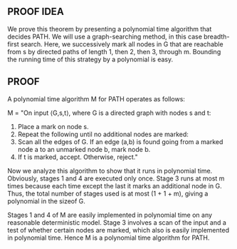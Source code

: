## PROOF IDEA

We prove this theorem by presenting a polynomial time algorithm that decides PATH. 
We will use a graph-searching method, in this case breadth-first search. Here, we successively mark all nodes in G that are reachable from s by directed paths of length 1, then 2, then 3, through m. Bounding the running time of this strategy by a polynomial is easy.

## PROOF

A polynomial time algorithm M for PATH operates as follows:

M = "On input ⟨G,s,t⟩, where G is a directed graph with nodes s and t:

1. Place a mark on node s.
2. Repeat the following until no additional nodes are marked:
3. Scan all the edges of G. If an edge (a,b) is found going from a marked node a to an unmarked node b, mark node b.
4. If t is marked, accept. Otherwise, reject."

Now we analyze this algorithm to show that it runs in polynomial time. Obviously, stages 1 and 4 are executed only once. Stage 3 runs at most m times because each time except the last it marks an additional node in G. Thus, the total number of stages used is at most (1 + 1 + m), giving a polynomial in the sizeof G.

Stages 1 and 4 of M are easily implemented in polynomial time on any reasonable deterministic model. Stage 3 involves a scan of the input and a test of whether certain nodes are marked, which also is easily implemented in polynomial time. Hence M is a polynomial time algorithm for PATH.
